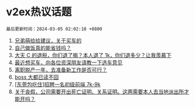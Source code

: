 # v2ex热议话题

`最后更新时间：2024-03-05 02:02:10 +0800`

1. [兄弟萌给给建议，关于买车的](https://www.v2ex.com/t/1020339)
1. [自己做饭真的能省钱吗？](https://www.v2ex.com/t/1020456)
1. [大天 C 的退税，你们退了嘛？本人退了 1k，你们退多少？让我羡慕下](https://www.v2ex.com/t/1020373)
1. [最近想买车，向各位资深朋友请教一下选车意见](https://www.v2ex.com/t/1020324)
1. [离职脱产一年，去准备新工作是否可行？](https://www.v2ex.com/t/1020306)
1. [boss 大都已读不回](https://www.v2ex.com/t/1020382)
1. [[东莞包吃住]招聘一名初级前端 7k-9k](https://www.v2ex.com/t/1020325)
1. [关于丧假，公司需要开出死亡证明、关系证明。这两需要本人去当地派出所才能开吗？](https://www.v2ex.com/t/1020455)

